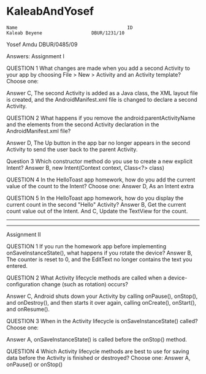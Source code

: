 # KaleabAndYosef

    Name                                        ID
	Kaleab Beyene                  DBUR/1231/10
  Yosef Amdu                      DBUR/0485/09



Answers:
Assignment I

QUESTION 1
What changes are made when you add a second Activity to your app by choosing File > New > Activity and an Activity template? Choose one:

Answer C, The second Activity is added as a Java class, the XML layout file is created, and the AndroidManifest.xml file is changed to declare a second Activity.

QUESTION 2
What happens if you remove the android:parentActivityName and the <meta-data> elements from the second Activity declaration in the AndroidManifest.xml file?

Answer D, The Up button in the app bar no longer appears in the second Activity to send the user back to the parent Activity.

Question 3
Which constructor method do you use to create a new explicit Intent?
Answer B, new Intent(Context context, Class<?> class)

QUESTION 4
In the HelloToast app homework, how do you add the current value of the count to the Intent? Choose one:
Answer D, As an Intent extra

QUESTION 5
In the HelloToast app homework, how do you display the current count in the second "Hello" Activity?
Answer B, Get the current count value out of the Intent. And
             C, Update the TextView for the count.


***************************************************************************************************************************
***************************              ************************************            *********************************

Assignment II

QUESTION 1
If you run the homework app before implementing onSaveInstanceState(), what happens if you rotate the device?
Answer B, The counter is reset to 0, and the EditText no longer contains the text you entered.


QUESTION 2
What Activity lifecycle methods are called when a device-configuration change (such as rotation) occurs?

Answer C, Android shuts down your Activity by calling onPause(), onStop(), and onDestroy(), and then starts it over again, calling onCreate(), onStart(), and onResume().


QUESTION 3
When in the Activity lifecycle is onSaveInstanceState() called? Choose one:

Answer A, onSaveInstanceState() is called before the onStop() method.

QUESTION 4
Which Activity lifecycle methods are best to use for saving data before the Activity is finished or destroyed? Choose one:
Answer A,     onPause() or onStop()



